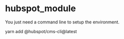 # hubspot_module

You just need a command line to setup the environment.

yarn add @hubspot/cms-cli@latest



